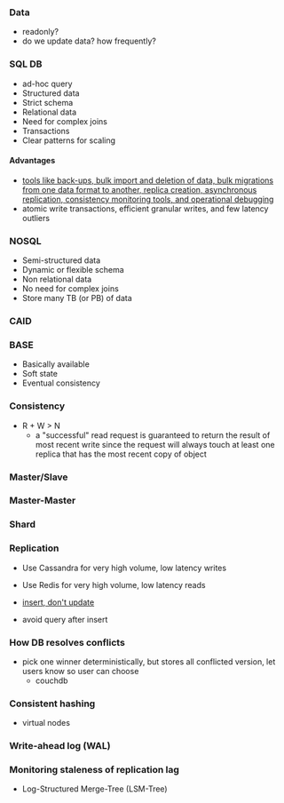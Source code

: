 ### Data
- readonly?
- do we update data? how frequently?


### SQL DB
- ad-hoc query
- Structured data
- Strict schema
- Relational data
- Need for complex joins
- Transactions
- Clear patterns for scaling

#### Advantages
- [tools like back-ups, bulk import and deletion of data, bulk migrations from one data format to another, replica creation, asynchronous replication, consistency monitoring tools, and operational debugging](https://blog.acolyer.org/2015/05/19/tao-facebooks-distributed-data-store-for-the-social-graph/)
- atomic write transactions, efficient granular writes, and few latency outliers

### NOSQL
- Semi-structured data
- Dynamic or flexible schema
- Non relational data
- No need for complex joins
- Store many TB (or PB) of data

### CAID

### BASE
- Basically available
- Soft state
- Eventual consistency
### Consistency
- R + W > N
  - a "successful" read request is guaranteed to return the result of most recent write since the request will always touch at least one replica that has the most recent copy of object


### Master/Slave
### Master-Master

### Shard

### Replication



- Use Cassandra for very high volume, low latency writes
- Use Redis for very high volume, low latency reads

- [insert, don't update](https://developer.ibm.com/dwblog/2014/coding-eventual-consistency)
- avoid query after insert

### How DB resolves conflicts
- pick one winner deterministically, but stores all conflicted version, let users know so user can choose
  - couchdb

### Consistent hashing
- virtual nodes


### Write-ahead log (WAL)
### Monitoring staleness of replication lag

- Log-Structured Merge-Tree (LSM-Tree)
